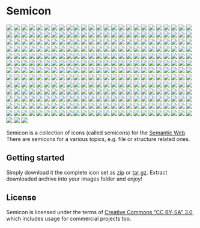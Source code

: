 # Semicon 

![](../../raw/master/png/all/32/2graphs.png) ![](../../raw/master/misc/images/whitespace.png) 
![](../../raw/master/png/all/32/add_node.png) ![](../../raw/master/misc/images/whitespace.png) 
![](../../raw/master/png/all/32/bipartite_graph.png) ![](../../raw/master/misc/images/whitespace.png) 
![](../../raw/master/png/all/32/bipartite_graph2.png) ![](../../raw/master/misc/images/whitespace.png) 
![](../../raw/master/png/all/32/blank_node.png) ![](../../raw/master/misc/images/whitespace.png) 
![](../../raw/master/png/all/32/blank_node2.png) ![](../../raw/master/misc/images/whitespace.png) 
![](../../raw/master/png/all/32/blank_node3.png) ![](../../raw/master/misc/images/whitespace.png) 
![](../../raw/master/png/all/32/center.png) ![](../../raw/master/misc/images/whitespace.png) 
![](../../raw/master/png/all/32/center2.png) ![](../../raw/master/misc/images/whitespace.png) 
![](../../raw/master/png/all/32/center3.png) ![](../../raw/master/misc/images/whitespace.png) 
![](../../raw/master/png/all/32/circle.png) ![](../../raw/master/misc/images/whitespace.png) 
![](../../raw/master/png/all/32/crooked_construction.png) ![](../../raw/master/misc/images/whitespace.png) 
![](../../raw/master/png/all/32/datacube.png) ![](../../raw/master/misc/images/whitespace.png) 
![](../../raw/master/png/all/32/dublincore.png) ![](../../raw/master/misc/images/whitespace.png) 
![](../../raw/master/png/all/32/export_triple.png) ![](../../raw/master/misc/images/whitespace.png) 
![](../../raw/master/png/all/32/graph.png) ![](../../raw/master/misc/images/whitespace.png) 
![](../../raw/master/png/all/32/graph_dots.png) ![](../../raw/master/misc/images/whitespace.png) 
![](../../raw/master/png/all/32/graph_dots2.png) ![](../../raw/master/misc/images/whitespace.png) 
![](../../raw/master/png/all/32/graph_dots3.png) ![](../../raw/master/misc/images/whitespace.png) 
![](../../raw/master/png/all/32/import_triple.png) ![](../../raw/master/misc/images/whitespace.png) 
![](../../raw/master/png/all/32/n3.png) ![](../../raw/master/misc/images/whitespace.png) 
![](../../raw/master/png/all/32/n_triple.png) ![](../../raw/master/misc/images/whitespace.png) 
![](../../raw/master/png/all/32/owl.png) ![](../../raw/master/misc/images/whitespace.png) 
![](../../raw/master/png/all/32/part.png) ![](../../raw/master/misc/images/whitespace.png) 
![](../../raw/master/png/all/32/rdf.png) ![](../../raw/master/misc/images/whitespace.png) 
![](../../raw/master/png/all/32/rdfs.png) ![](../../raw/master/misc/images/whitespace.png) 
![](../../raw/master/png/all/32/sioc.png) ![](../../raw/master/misc/images/whitespace.png) 
![](../../raw/master/png/all/32/skos.png) ![](../../raw/master/misc/images/whitespace.png) 
![](../../raw/master/png/all/32/sparql.png) ![](../../raw/master/misc/images/whitespace.png) 
![](../../raw/master/png/all/32/sparql2.png) ![](../../raw/master/misc/images/whitespace.png) 
![](../../raw/master/png/all/32/sparql3.png) ![](../../raw/master/misc/images/whitespace.png) 
![](../../raw/master/png/all/32/sparql4.png) ![](../../raw/master/misc/images/whitespace.png) 
![](../../raw/master/png/all/32/sparql5.png) ![](../../raw/master/misc/images/whitespace.png) 
![](../../raw/master/png/all/32/sparql6.png) ![](../../raw/master/misc/images/whitespace.png) 
![](../../raw/master/png/all/32/star.png) ![](../../raw/master/misc/images/whitespace.png) 
![](../../raw/master/png/all/32/subgraph_dots.png) ![](../../raw/master/misc/images/whitespace.png) 
![](../../raw/master/png/all/32/subgraph_dots2.png) ![](../../raw/master/misc/images/whitespace.png) 
![](../../raw/master/png/all/32/subgraph_dots3.png) ![](../../raw/master/misc/images/whitespace.png) 
![](../../raw/master/png/all/32/traversing.png) ![](../../raw/master/misc/images/whitespace.png) 
![](../../raw/master/png/all/32/triple.png) ![](../../raw/master/misc/images/whitespace.png) 
![](../../raw/master/png/all/32/xsd.png) ![](../../raw/master/misc/images/whitespace.png) 
![](../../raw/master/png/all/32/2graphs.png) ![](../../raw/master/misc/images/whitespace.png) 
![](../../raw/master/png/all/32/add_node.png) ![](../../raw/master/misc/images/whitespace.png) 
![](../../raw/master/png/all/32/bipartite_graph.png) ![](../../raw/master/misc/images/whitespace.png) 
![](../../raw/master/png/all/32/bipartite_graph2.png) ![](../../raw/master/misc/images/whitespace.png) 
![](../../raw/master/png/all/32/blank_node.png) ![](../../raw/master/misc/images/whitespace.png) 
![](../../raw/master/png/all/32/blank_node2.png) ![](../../raw/master/misc/images/whitespace.png) 
![](../../raw/master/png/all/32/blank_node3.png) ![](../../raw/master/misc/images/whitespace.png) 
![](../../raw/master/png/all/32/center.png) ![](../../raw/master/misc/images/whitespace.png) 
![](../../raw/master/png/all/32/center2.png) ![](../../raw/master/misc/images/whitespace.png) 
![](../../raw/master/png/all/32/center3.png) ![](../../raw/master/misc/images/whitespace.png) 
![](../../raw/master/png/all/32/circle.png) ![](../../raw/master/misc/images/whitespace.png) 
![](../../raw/master/png/all/32/crooked_construction.png) ![](../../raw/master/misc/images/whitespace.png) 
![](../../raw/master/png/all/32/datacube.png) ![](../../raw/master/misc/images/whitespace.png) 
![](../../raw/master/png/all/32/dublincore.png) ![](../../raw/master/misc/images/whitespace.png) 
![](../../raw/master/png/all/32/export_triple.png) ![](../../raw/master/misc/images/whitespace.png) 
![](../../raw/master/png/all/32/graph.png) ![](../../raw/master/misc/images/whitespace.png) 
![](../../raw/master/png/all/32/graph_dots.png) ![](../../raw/master/misc/images/whitespace.png) 
![](../../raw/master/png/all/32/graph_dots2.png) ![](../../raw/master/misc/images/whitespace.png) 
![](../../raw/master/png/all/32/graph_dots3.png) ![](../../raw/master/misc/images/whitespace.png) 
![](../../raw/master/png/all/32/import_triple.png) ![](../../raw/master/misc/images/whitespace.png) 
![](../../raw/master/png/all/32/n3.png) ![](../../raw/master/misc/images/whitespace.png) 
![](../../raw/master/png/all/32/n_triple.png) ![](../../raw/master/misc/images/whitespace.png) 
![](../../raw/master/png/all/32/owl.png) ![](../../raw/master/misc/images/whitespace.png) 
![](../../raw/master/png/all/32/part.png) ![](../../raw/master/misc/images/whitespace.png) 
![](../../raw/master/png/all/32/rdf.png) ![](../../raw/master/misc/images/whitespace.png) 
![](../../raw/master/png/all/32/rdfs.png) ![](../../raw/master/misc/images/whitespace.png) 
![](../../raw/master/png/all/32/sioc.png) ![](../../raw/master/misc/images/whitespace.png) 
![](../../raw/master/png/all/32/skos.png) ![](../../raw/master/misc/images/whitespace.png) 
![](../../raw/master/png/all/32/sparql.png) ![](../../raw/master/misc/images/whitespace.png) 
![](../../raw/master/png/all/32/sparql2.png) ![](../../raw/master/misc/images/whitespace.png) 
![](../../raw/master/png/all/32/sparql3.png) ![](../../raw/master/misc/images/whitespace.png) 
![](../../raw/master/png/all/32/sparql4.png) ![](../../raw/master/misc/images/whitespace.png) 
![](../../raw/master/png/all/32/sparql5.png) ![](../../raw/master/misc/images/whitespace.png) 
![](../../raw/master/png/all/32/sparql6.png) ![](../../raw/master/misc/images/whitespace.png) 
![](../../raw/master/png/all/32/star.png) ![](../../raw/master/misc/images/whitespace.png) 
![](../../raw/master/png/all/32/subgraph_dots.png) ![](../../raw/master/misc/images/whitespace.png) 
![](../../raw/master/png/all/32/subgraph_dots2.png) ![](../../raw/master/misc/images/whitespace.png) 
![](../../raw/master/png/all/32/subgraph_dots3.png) ![](../../raw/master/misc/images/whitespace.png) 
![](../../raw/master/png/all/32/traversing.png) ![](../../raw/master/misc/images/whitespace.png) 
![](../../raw/master/png/all/32/triple.png) ![](../../raw/master/misc/images/whitespace.png) 
![](../../raw/master/png/all/32/xsd.png) ![](../../raw/master/misc/images/whitespace.png) 
![](../../raw/master/png/all/32/2graphs.png) ![](../../raw/master/misc/images/whitespace.png) 
![](../../raw/master/png/all/32/add_node.png) ![](../../raw/master/misc/images/whitespace.png) 
![](../../raw/master/png/all/32/bipartite_graph.png) ![](../../raw/master/misc/images/whitespace.png) 
![](../../raw/master/png/all/32/bipartite_graph2.png) ![](../../raw/master/misc/images/whitespace.png) 
![](../../raw/master/png/all/32/blank_node.png) ![](../../raw/master/misc/images/whitespace.png) 
![](../../raw/master/png/all/32/blank_node2.png) ![](../../raw/master/misc/images/whitespace.png) 
![](../../raw/master/png/all/32/blank_node3.png) ![](../../raw/master/misc/images/whitespace.png) 
![](../../raw/master/png/all/32/center.png) ![](../../raw/master/misc/images/whitespace.png) 
![](../../raw/master/png/all/32/center2.png) ![](../../raw/master/misc/images/whitespace.png) 
![](../../raw/master/png/all/32/center3.png) ![](../../raw/master/misc/images/whitespace.png) 
![](../../raw/master/png/all/32/circle.png) ![](../../raw/master/misc/images/whitespace.png) 
![](../../raw/master/png/all/32/crooked_construction.png) ![](../../raw/master/misc/images/whitespace.png) 
![](../../raw/master/png/all/32/datacube.png) ![](../../raw/master/misc/images/whitespace.png) 
![](../../raw/master/png/all/32/dublincore.png) ![](../../raw/master/misc/images/whitespace.png) 
![](../../raw/master/png/all/32/export_triple.png) ![](../../raw/master/misc/images/whitespace.png) 
![](../../raw/master/png/all/32/graph.png) ![](../../raw/master/misc/images/whitespace.png) 
![](../../raw/master/png/all/32/graph_dots.png) ![](../../raw/master/misc/images/whitespace.png) 
![](../../raw/master/png/all/32/graph_dots2.png) ![](../../raw/master/misc/images/whitespace.png) 
![](../../raw/master/png/all/32/graph_dots3.png) ![](../../raw/master/misc/images/whitespace.png) 
![](../../raw/master/png/all/32/import_triple.png) ![](../../raw/master/misc/images/whitespace.png) 
![](../../raw/master/png/all/32/n3.png) ![](../../raw/master/misc/images/whitespace.png) 
![](../../raw/master/png/all/32/n_triple.png) ![](../../raw/master/misc/images/whitespace.png) 
![](../../raw/master/png/all/32/owl.png) ![](../../raw/master/misc/images/whitespace.png) 
![](../../raw/master/png/all/32/part.png) ![](../../raw/master/misc/images/whitespace.png) 
![](../../raw/master/png/all/32/rdf.png) ![](../../raw/master/misc/images/whitespace.png) 
![](../../raw/master/png/all/32/rdfs.png) ![](../../raw/master/misc/images/whitespace.png) 
![](../../raw/master/png/all/32/sioc.png) ![](../../raw/master/misc/images/whitespace.png) 
![](../../raw/master/png/all/32/skos.png) ![](../../raw/master/misc/images/whitespace.png) 
![](../../raw/master/png/all/32/sparql.png) ![](../../raw/master/misc/images/whitespace.png) 
![](../../raw/master/png/all/32/sparql2.png) ![](../../raw/master/misc/images/whitespace.png) 
![](../../raw/master/png/all/32/sparql3.png) ![](../../raw/master/misc/images/whitespace.png) 
![](../../raw/master/png/all/32/sparql4.png) ![](../../raw/master/misc/images/whitespace.png) 
![](../../raw/master/png/all/32/sparql5.png) ![](../../raw/master/misc/images/whitespace.png) 
![](../../raw/master/png/all/32/sparql6.png) ![](../../raw/master/misc/images/whitespace.png) 
![](../../raw/master/png/all/32/star.png) ![](../../raw/master/misc/images/whitespace.png) 
![](../../raw/master/png/all/32/subgraph_dots.png) ![](../../raw/master/misc/images/whitespace.png) 
![](../../raw/master/png/all/32/subgraph_dots2.png) ![](../../raw/master/misc/images/whitespace.png) 
![](../../raw/master/png/all/32/subgraph_dots3.png) ![](../../raw/master/misc/images/whitespace.png) 
![](../../raw/master/png/all/32/traversing.png) ![](../../raw/master/misc/images/whitespace.png) 
![](../../raw/master/png/all/32/triple.png) ![](../../raw/master/misc/images/whitespace.png) 
![](../../raw/master/png/all/32/xsd.png) ![](../../raw/master/misc/images/whitespace.png) 
![](../../raw/master/png/all/32/2graphs.png) ![](../../raw/master/misc/images/whitespace.png) 
![](../../raw/master/png/all/32/add_node.png) ![](../../raw/master/misc/images/whitespace.png) 
![](../../raw/master/png/all/32/bipartite_graph.png) ![](../../raw/master/misc/images/whitespace.png) 
![](../../raw/master/png/all/32/bipartite_graph2.png) ![](../../raw/master/misc/images/whitespace.png) 
![](../../raw/master/png/all/32/blank_node.png) ![](../../raw/master/misc/images/whitespace.png) 
![](../../raw/master/png/all/32/blank_node2.png) ![](../../raw/master/misc/images/whitespace.png) 
![](../../raw/master/png/all/32/blank_node3.png) ![](../../raw/master/misc/images/whitespace.png) 
![](../../raw/master/png/all/32/center.png) ![](../../raw/master/misc/images/whitespace.png) 
![](../../raw/master/png/all/32/center2.png) ![](../../raw/master/misc/images/whitespace.png) 
![](../../raw/master/png/all/32/center3.png) ![](../../raw/master/misc/images/whitespace.png) 
![](../../raw/master/png/all/32/circle.png) ![](../../raw/master/misc/images/whitespace.png) 
![](../../raw/master/png/all/32/crooked_construction.png) ![](../../raw/master/misc/images/whitespace.png) 
![](../../raw/master/png/all/32/datacube.png) ![](../../raw/master/misc/images/whitespace.png) 
![](../../raw/master/png/all/32/dublincore.png) ![](../../raw/master/misc/images/whitespace.png) 
![](../../raw/master/png/all/32/export_triple.png) ![](../../raw/master/misc/images/whitespace.png) 
![](../../raw/master/png/all/32/graph.png) ![](../../raw/master/misc/images/whitespace.png) 
![](../../raw/master/png/all/32/graph_dots.png) ![](../../raw/master/misc/images/whitespace.png) 
![](../../raw/master/png/all/32/graph_dots2.png) ![](../../raw/master/misc/images/whitespace.png) 
![](../../raw/master/png/all/32/graph_dots3.png) ![](../../raw/master/misc/images/whitespace.png) 
![](../../raw/master/png/all/32/import_triple.png) ![](../../raw/master/misc/images/whitespace.png) 
![](../../raw/master/png/all/32/n3.png) ![](../../raw/master/misc/images/whitespace.png) 
![](../../raw/master/png/all/32/n_triple.png) ![](../../raw/master/misc/images/whitespace.png) 
![](../../raw/master/png/all/32/owl.png) ![](../../raw/master/misc/images/whitespace.png) 
![](../../raw/master/png/all/32/part.png) ![](../../raw/master/misc/images/whitespace.png) 
![](../../raw/master/png/all/32/rdf.png) ![](../../raw/master/misc/images/whitespace.png) 
![](../../raw/master/png/all/32/rdfs.png) ![](../../raw/master/misc/images/whitespace.png) 
![](../../raw/master/png/all/32/sioc.png) ![](../../raw/master/misc/images/whitespace.png) 
![](../../raw/master/png/all/32/skos.png) ![](../../raw/master/misc/images/whitespace.png) 
![](../../raw/master/png/all/32/sparql.png) ![](../../raw/master/misc/images/whitespace.png) 
![](../../raw/master/png/all/32/sparql2.png) ![](../../raw/master/misc/images/whitespace.png) 
![](../../raw/master/png/all/32/sparql3.png) ![](../../raw/master/misc/images/whitespace.png) 
![](../../raw/master/png/all/32/sparql4.png) ![](../../raw/master/misc/images/whitespace.png) 
![](../../raw/master/png/all/32/sparql5.png) ![](../../raw/master/misc/images/whitespace.png) 
![](../../raw/master/png/all/32/sparql6.png) ![](../../raw/master/misc/images/whitespace.png) 
![](../../raw/master/png/all/32/star.png) ![](../../raw/master/misc/images/whitespace.png) 
![](../../raw/master/png/all/32/subgraph_dots.png) ![](../../raw/master/misc/images/whitespace.png) 
![](../../raw/master/png/all/32/subgraph_dots2.png) ![](../../raw/master/misc/images/whitespace.png) 
![](../../raw/master/png/all/32/subgraph_dots3.png) ![](../../raw/master/misc/images/whitespace.png) 
![](../../raw/master/png/all/32/traversing.png) ![](../../raw/master/misc/images/whitespace.png) 
![](../../raw/master/png/all/32/triple.png) ![](../../raw/master/misc/images/whitespace.png) 
![](../../raw/master/png/all/32/xsd.png) ![](../../raw/master/misc/images/whitespace.png) 


Semicon is a collection of icons (called semicons) for the [Semantic Web](http://en.wikipedia.org/wiki/Semantic_Web).
There are semicons for a various topics, e.g. file or structure related ones.

## Getting started

Simply download it the complete icon set as [zip](../../raw/master/downloads/semicon.zip) 
or [tar gz](../../raw/master/downloads/semicon.tar.gz). 
Extract downloaded archive into your images folder and enjoy!

## License
Semicon is licensed under the terms of 
[Creative Commons "CC BY-SA" 3.0](http://creativecommons.org/licenses/by-sa/3.0/deed.en_US), 
which includes usage for commercial projects too.

